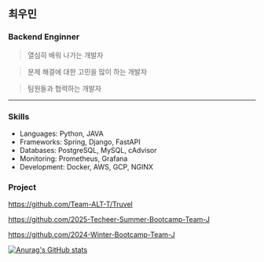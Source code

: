 ## 최우민

### Backend Enginner

> 열심히 배워 나가는 개발자

> 문제 해결에 대한 고민을 많이 하는 개발자

> 팀원들과 협력하는 개발자

---
### Skills
- Languages:   Python, JAVA
- Frameworks:  Spring, Django, FastAPI
- Databases:   PostgreSQL, MySQL, cAdvisor
- Monitoring:  Prometheus, Grafana
- Development: Docker, AWS, GCP, NGINX

### Project
https://github.com/Team-ALT-T/Truvel

https://github.com/2025-Techeer-Summer-Bootcamp-Team-J

https://github.com/2024-Winter-Bootcamp-Team-J



[![Anurag's GitHub stats](https://github-readme-stats.vercel.app/api?username=anuraghazra)](https://github.com/anuraghazra/github-readme-stats)
